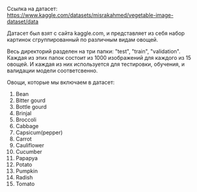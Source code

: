 Cсылка на датасет: https://www.kaggle.com/datasets/misrakahmed/vegetable-image-dataset/data

Датасет был взят с сайта kaggle.com, и представляет из себя набор картинок сгруппированный по различным видам овощей. 


Весь директорий разделен на три папки: "test", "train", "validation". 
Каждая из этих папок состоит из 1000 изображений для каждого из 15 овощей. И каждая из них используется для тестировки, обучения, и валидации модели соответсвенно. 

Овощи, которые мы включаем в датасет:

1. Bean 
2. Bitter gourd 
3. Bottle gourd 
4. Brinjal 
5. Broccoli
6. Cabbage 
7. Capsicum(pepper)
8. Carrot 
9. Cauliflower 
10. Cucumber 
11. Papapya
12. Potato 
13. Pumpkin 
14. Radish 
15. Tomato 

